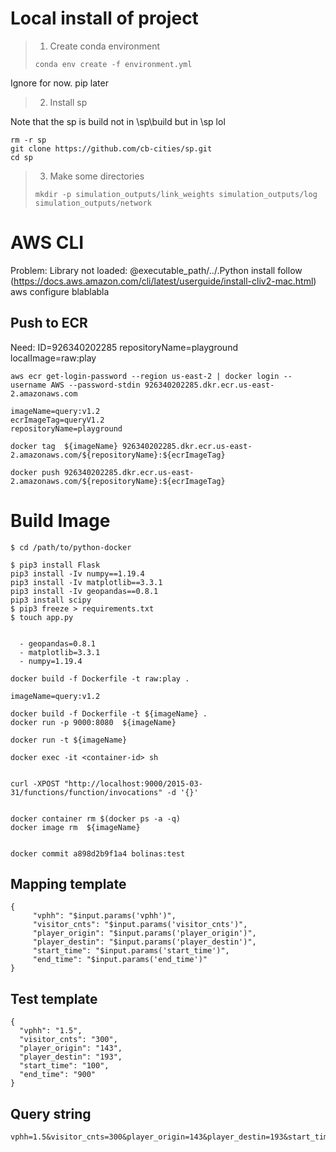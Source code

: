 # Local install of project
> 1. Create conda environment 
> 
> `conda env create -f environment.yml`

Ignore for now. pip later


	
> 2. Install sp

Note that the sp is build not in \sp\build but in \sp lol 
```
rm -r sp
git clone https://github.com/cb-cities/sp.git
cd sp

```

	
> 3. Make some directories 
> 
> `mkdir -p simulation_outputs/link_weights simulation_outputs/log simulation_outputs/network`




# AWS CLI
Problem: Library not loaded: @executable_path/../.Python
install follow (https://docs.aws.amazon.com/cli/latest/userguide/install-cliv2-mac.html)
aws configure 
blablabla

## Push to ECR
Need: 
ID=926340202285
repositoryName=playground
localImage=raw:play

```
aws ecr get-login-password --region us-east-2 | docker login --username AWS --password-stdin 926340202285.dkr.ecr.us-east-2.amazonaws.com 
```   
```
imageName=query:v1.2
ecrImageTag=queryV1.2
repositoryName=playground

docker tag  ${imageName} 926340202285.dkr.ecr.us-east-2.amazonaws.com/${repositoryName}:${ecrImageTag}

docker push 926340202285.dkr.ecr.us-east-2.amazonaws.com/${repositoryName}:${ecrImageTag}    
```

# Build Image
```
$ cd /path/to/python-docker

$ pip3 install Flask
pip3 install -Iv numpy==1.19.4
pip3 install -Iv matplotlib==3.3.1
pip3 install -Iv geopandas==0.8.1
pip3 install scipy
$ pip3 freeze > requirements.txt
$ touch app.py


  - geopandas=0.8.1
  - matplotlib=3.3.1
  - numpy=1.19.4

docker build -f Dockerfile -t raw:play .

```

```
imageName=query:v1.2

docker build -f Dockerfile -t ${imageName} .
docker run -p 9000:8080  ${imageName}

docker run -t ${imageName}

docker exec -it <container-id> sh


curl -XPOST "http://localhost:9000/2015-03-31/functions/function/invocations" -d '{}'


docker container rm $(docker ps -a -q)
docker image rm  ${imageName}


docker commit a898d2b9f1a4 bolinas:test

```

## Mapping template
```
{
     "vphh": "$input.params('vphh')",
     "visitor_cnts": "$input.params('visitor_cnts')",
     "player_origin": "$input.params('player_origin')",
     "player_destin": "$input.params('player_destin')",
     "start_time": "$input.params('start_time')",
     "end_time": "$input.params('end_time')"
}
```

## Test template
```
{
  "vphh": "1.5",
  "visitor_cnts": "300",
  "player_origin": "143",
  "player_destin": "193",
  "start_time": "100",
  "end_time": "900"
}
```
## Query string
```
vphh=1.5&visitor_cnts=300&player_origin=143&player_destin=193&start_time=100&end_time=900
````

